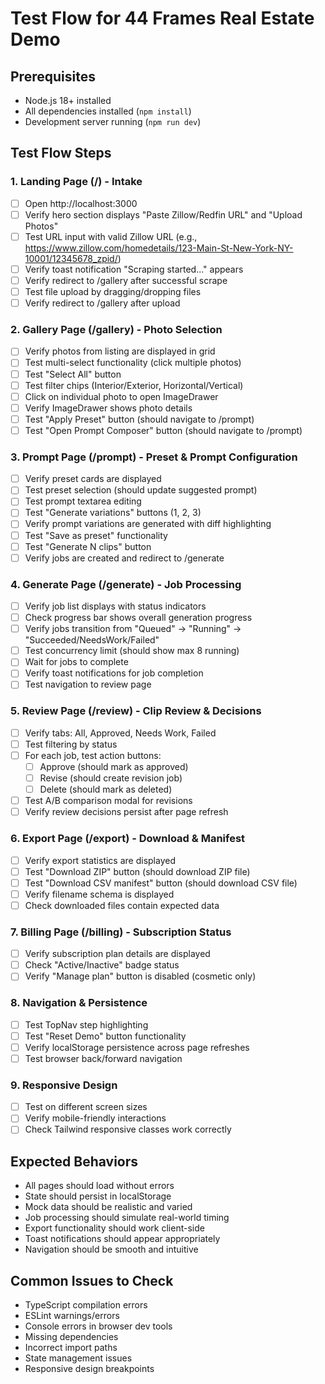 # Test Flow for 44 Frames Real Estate Demo

## Prerequisites
- Node.js 18+ installed
- All dependencies installed (`npm install`)
- Development server running (`npm run dev`)

## Test Flow Steps

### 1. Landing Page (/) - Intake
- [ ] Open http://localhost:3000
- [ ] Verify hero section displays "Paste Zillow/Redfin URL" and "Upload Photos"
- [ ] Test URL input with valid Zillow URL (e.g., https://www.zillow.com/homedetails/123-Main-St-New-York-NY-10001/12345678_zpid/)
- [ ] Verify toast notification "Scraping started..." appears
- [ ] Verify redirect to /gallery after successful scrape
- [ ] Test file upload by dragging/dropping files
- [ ] Verify redirect to /gallery after upload

### 2. Gallery Page (/gallery) - Photo Selection
- [ ] Verify photos from listing are displayed in grid
- [ ] Test multi-select functionality (click multiple photos)
- [ ] Test "Select All" button
- [ ] Test filter chips (Interior/Exterior, Horizontal/Vertical)
- [ ] Click on individual photo to open ImageDrawer
- [ ] Verify ImageDrawer shows photo details
- [ ] Test "Apply Preset" button (should navigate to /prompt)
- [ ] Test "Open Prompt Composer" button (should navigate to /prompt)

### 3. Prompt Page (/prompt) - Preset & Prompt Configuration
- [ ] Verify preset cards are displayed
- [ ] Test preset selection (should update suggested prompt)
- [ ] Test prompt textarea editing
- [ ] Test "Generate variations" buttons (1, 2, 3)
- [ ] Verify prompt variations are generated with diff highlighting
- [ ] Test "Save as preset" functionality
- [ ] Test "Generate N clips" button
- [ ] Verify jobs are created and redirect to /generate

### 4. Generate Page (/generate) - Job Processing
- [ ] Verify job list displays with status indicators
- [ ] Check progress bar shows overall generation progress
- [ ] Verify jobs transition from "Queued" → "Running" → "Succeeded/NeedsWork/Failed"
- [ ] Test concurrency limit (should show max 8 running)
- [ ] Wait for jobs to complete
- [ ] Verify toast notifications for job completion
- [ ] Test navigation to review page

### 5. Review Page (/review) - Clip Review & Decisions
- [ ] Verify tabs: All, Approved, Needs Work, Failed
- [ ] Test filtering by status
- [ ] For each job, test action buttons:
  - [ ] Approve (should mark as approved)
  - [ ] Revise (should create revision job)
  - [ ] Delete (should mark as deleted)
- [ ] Test A/B comparison modal for revisions
- [ ] Verify review decisions persist after page refresh

### 6. Export Page (/export) - Download & Manifest
- [ ] Verify export statistics are displayed
- [ ] Test "Download ZIP" button (should download ZIP file)
- [ ] Test "Download CSV manifest" button (should download CSV file)
- [ ] Verify filename schema is displayed
- [ ] Check downloaded files contain expected data

### 7. Billing Page (/billing) - Subscription Status
- [ ] Verify subscription plan details are displayed
- [ ] Check "Active/Inactive" badge status
- [ ] Verify "Manage plan" button is disabled (cosmetic only)

### 8. Navigation & Persistence
- [ ] Test TopNav step highlighting
- [ ] Test "Reset Demo" button functionality
- [ ] Verify localStorage persistence across page refreshes
- [ ] Test browser back/forward navigation

### 9. Responsive Design
- [ ] Test on different screen sizes
- [ ] Verify mobile-friendly interactions
- [ ] Check Tailwind responsive classes work correctly

## Expected Behaviors
- All pages should load without errors
- State should persist in localStorage
- Mock data should be realistic and varied
- Job processing should simulate real-world timing
- Export functionality should work client-side
- Toast notifications should appear appropriately
- Navigation should be smooth and intuitive

## Common Issues to Check
- TypeScript compilation errors
- ESLint warnings/errors
- Console errors in browser dev tools
- Missing dependencies
- Incorrect import paths
- State management issues
- Responsive design breakpoints
